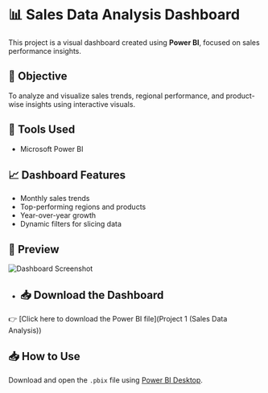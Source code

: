 # 📊 Sales Data Analysis Dashboard

This project is a visual dashboard created using **Power BI**, focused on sales performance insights.

## 📌 Objective
To analyze and visualize sales trends, regional performance, and product-wise insights using interactive visuals.

## 🔧 Tools Used
- Microsoft Power BI

## 📈 Dashboard Features
- Monthly sales trends
- Top-performing regions and products
- Year-over-year growth
- Dynamic filters for slicing data

## 📸 Preview
![Dashboard Screenshot](C:\Users\GURLEEN\OneDrive\Desktop\Visual.png)

- ## 📥 Download the Dashboard
👉 [Click here to download the Power BI file](Project 1 (Sales Data Analysis))

## 📥 How to Use
Download and open the `.pbix` file using [Power BI Desktop](https://powerbi.microsoft.com/desktop/).
